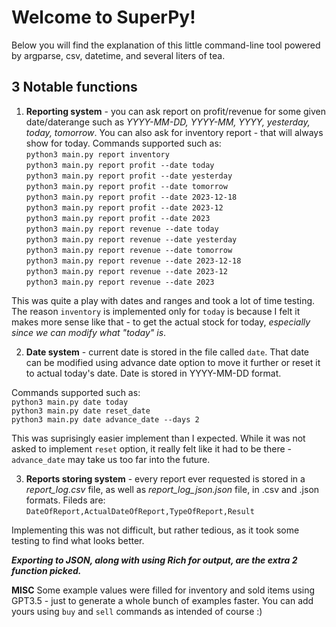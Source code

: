 # Welcome to SuperPy! 

Below you will find the explanation of this little command-line tool powered by argparse, csv, datetime, and several liters of tea.

## 3 Notable functions
1. **Reporting system** - you can ask report on profit/revenue for some given date/daterange such as _YYYY-MM-DD, YYYY-MM, YYYY, yesterday, today, tomorrow_. You can also ask for inventory report - that will always show for today.
Commands supported such as:</br>
`python3 main.py report inventory`</br>
`python3 main.py report profit --date today`</br>
`python3 main.py report profit --date yesterday`</br>
`python3 main.py report profit --date tomorrow`</br>
`python3 main.py report profit --date 2023-12-18`</br>
`python3 main.py report profit --date 2023-12`</br>
`python3 main.py report profit --date 2023`</br>
`python3 main.py report revenue --date today`</br>
`python3 main.py report revenue --date yesterday`</br>
`python3 main.py report revenue --date tomorrow`</br>
`python3 main.py report revenue --date 2023-12-18`</br>
`python3 main.py report revenue --date 2023-12`</br>
`python3 main.py report revenue --date 2023`</br>

This was quite a play with dates and ranges and took a lot of time testing. The reason `inventory` is implemented only for `today` is because I felt it makes more sense like that - to get the actual stock for today, *especially since we can modify what "today" is*.


2. **Date system** - current date is stored in the file called `date`. That date can be modified using advance date option to move it further or reset it to actual today's date. Date is stored in YYYY-MM-DD format.

Commands supported such as:</br>
`python3 main.py date today`</br>
`python3 main.py date reset_date`</br>
`python3 main.py date advance_date --days 2`</br>

This was suprisingly easier implement than I expected. While it was not asked to implement `reset` option, it really felt like it had to be there - `advance_date` may take us too far into the future.


3. **Reports storing system** - every report ever requested is stored in a *report_log.csv* file, as well as *report_log_json.json* file, in .csv and .json formats.
Fileds are:
`DateOfReport,ActualDateOfReport,TypeOfReport,Result`

Implementing this was not difficult, but rather tedious, as it took some testing to find what looks better.

***Exporting to JSON, along with using Rich for output, are the extra 2 function picked.***

**MISC**
Some example values were filled for inventory and sold items using GPT3.5 - just to generate a whole bunch of examples faster.
You can add yours using `buy` and `sell` commands as intended of course :)
